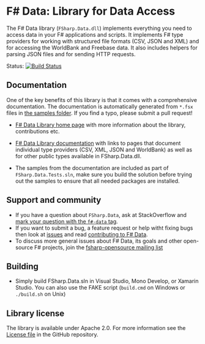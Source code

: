 # F# Data: Library for Data Access

The F# Data library (`FSharp.Data.dll`) implements everything you need to access data in your F# applications 
and scripts. It implements F# type providers for working with structured file formats (CSV, JSON and XML) and 
for accessing the WorldBank and Freebase data. It also includes helpers for parsing JSON files and for sending HTTP requests.

Status: [![Build Status](https://travis-ci.org/fsharp/FSharp.Data.png)](https://travis-ci.org/fsharp/FSharp.Data)

## Documentation 

One of the key benefits of this library is that it comes with a comprehensive documentation. The documentation is 
automatically generated from `*.fsx` files in [the samples folder][2]. If you find a typo, please submit a pull request! 

 - [F# Data Library home page][3] with more information about the library, contributions etc.
 - [F# Data Library documentation][4] with links to pages that document individual type providers 
   (CSV, XML, JSON and WorldBank) as well as for other public types available in FSharp.Data.dll. 

 - The samples from the documentation are included as part of `FSharp.Data.Tests.sln`, make sure you build the
solution before trying out the samples to ensure that all needed packages are installed.

## Support and community

 - If you have a question about `FSharp.Data`, ask at StackOverflow and [mark your question with the `f#-data` tag](http://stackoverflow.com/questions/tagged/f%23-data). 
 - If you want to submit a bug, a feature request or help witht fixing bugs then look at [issues](https://github.com/fsharp/FSharp.Data/issues) and read [contributing to F# Data](http://fsharp.github.io/FSharp.Data/contributing.html).
 - To discuss more general issues about F# Data, its goals and other open-source F# projects, join the [fsharp-opensource mailing list](http://groups.google.com/group/fsharp-opensource)

## Building

- Simply build FSharp.Data.sln in Visual Studio, Mono Develop, or Xamarin Studio. You can also use the FAKE script (`build.cmd` on Windows or `./build.sh` on Unix)

## Library license

The library is available under Apache 2.0. For more information see the [License file][1] in the GitHub repository.

 [1]: https://github.com/fsharp/FSharp.Data/blob/master/LICENSE.md
 [2]: https://github.com/fsharp/FSharp.Data/tree/master/samples
 [3]: http://fsharp.github.io/FSharp.Data/
 [4]: http://fsharp.github.io/FSharp.Data/fsharpdata.html
